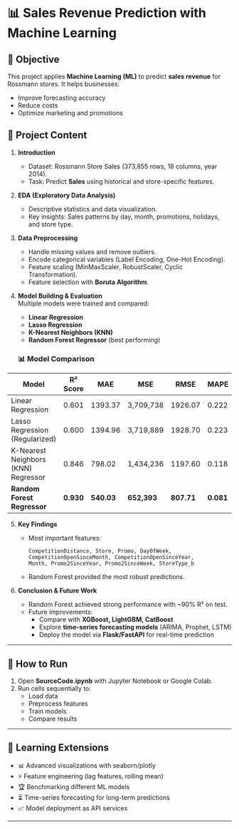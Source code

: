 # 📊 Sales Revenue Prediction with Machine Learning  

## 🎯 Objective
This project applies **Machine Learning (ML)** to predict **sales revenue** for Rossmann stores. It helps businesses:  
- Improve forecasting accuracy  
- Reduce costs  
- Optimize marketing and promotions  

## 📂 Project Content
1. **Introduction**  
   - Dataset: Rossmann Store Sales (373,855 rows, 18 columns, year 2014).  
   - Task: Predict **Sales** using historical and store-specific features.  

2. **EDA (Exploratory Data Analysis)**  
   - Descriptive statistics and data visualization.  
   - Key insights: Sales patterns by day, month, promotions, holidays, and store type.  

3. **Data Preprocessing**  
   - Handle missing values and remove outliers.  
   - Encode categorical variables (Label Encoding, One-Hot Encoding).  
   - Feature scaling (MinMaxScaler, RobustScaler, Cyclic Transformation).  
   - Feature selection with **Boruta Algorithm**.  

4. **Model Building & Evaluation**  
   Multiple models were trained and compared:  
   - **Linear Regression**  
   - **Lasso Regression**  
   - **K-Nearest Neighbors (KNN)**  
   - **Random Forest Regressor** (best performing)  

   ### 📊 Model Comparison  

| Model                               | R² Score  | MAE        | MSE         | RMSE       | MAPE      |
| ----------------------------------- | --------- | ---------- | ----------- | ---------- | --------- |
| Linear Regression                   | 0.601     | 1393.37    | 3,709,738   | 1926.07    | 0.222     |
| Lasso Regression (Regularized)      | 0.600     | 1394.96    | 3,719,889   | 1928.70    | 0.223     |
| K-Nearest Neighbors (KNN) Regressor | 0.846     | 798.02     | 1,434,236   | 1197.60    | 0.118     |
| **Random Forest Regressor**         | **0.930** | **540.03** | **652,393** | **807.71** | **0.081** |

5. **Key Findings**
   - Most important features:  
     ```
     CompetitionDistance, Store, Promo, DayOfWeek,
     CompetitionOpenSinceMonth, CompetitionOpenSinceYear,
     Month, Promo2SinceYear, Promo2SinceWeek, StoreType_b
     ```  
   - Random Forest provided the most robust predictions.  

6. **Conclusion & Future Work**  
   - Random Forest achieved strong performance with ~90% R² on test.  
   - Future improvements:  
     - Compare with **XGBoost, LightGBM, CatBoost**  
     - Explore **time-series forecasting models** (ARIMA, Prophet, LSTM)  
     - Deploy the model via **Flask/FastAPI** for real-time prediction  

---

## 🚀 How to Run
1. Open **SourceCode.ipynb** with Jupyter Notebook or Google Colab.  
2. Run cells sequentially to:  
   - Load data  
   - Preprocess features  
   - Train models  
   - Compare results  

---

## 📘 Learning Extensions
- 📊 Advanced visualizations with seaborn/plotly  
- ⚡ Feature engineering (lag features, rolling mean)  
- 🏆 Benchmarking different ML models  
- ⏳ Time-series forecasting for long-term predictions  
- 📈 Model deployment as API services  

---
